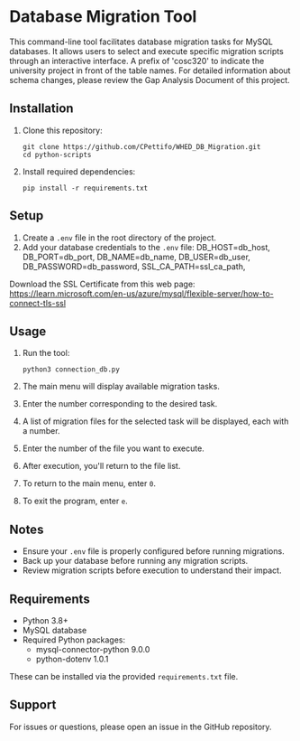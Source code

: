 # Database Migration Tool

This command-line tool facilitates database migration tasks for MySQL databases. It allows users to select and execute specific migration scripts through an interactive interface. A prefix of 'cosc320' to indicate the university project in front of the table names. For detailed information about schema changes, please review the Gap Analysis Document of this project.

## Installation

1. Clone this repository:

    ```
    git clone https://github.com/CPettifo/WHED_DB_Migration.git
    cd python-scripts
    ```

2. Install required dependencies:
    ```
    pip install -r requirements.txt
    ```

## Setup

1. Create a `.env` file in the root directory of the project.
2. Add your database credentials to the `.env` file:
   DB_HOST=db_host,
   DB_PORT=db_port,
   DB_NAME=db_name,
   DB_USER=db_user,
   DB_PASSWORD=db_password,
   SSL_CA_PATH=ssl_ca_path,

Download the SSL Certificate from this web page: https://learn.microsoft.com/en-us/azure/mysql/flexible-server/how-to-connect-tls-ssl

## Usage

1. Run the tool:

    ```
    python3 connection_db.py
    ```

2. The main menu will display available migration tasks.

3. Enter the number corresponding to the desired task.

4. A list of migration files for the selected task will be displayed, each with a number.

5. Enter the number of the file you want to execute.

6. After execution, you'll return to the file list.

7. To return to the main menu, enter `0`.

8. To exit the program, enter `e`.

## Notes

-   Ensure your `.env` file is properly configured before running migrations.
-   Back up your database before running any migration scripts.
-   Review migration scripts before execution to understand their impact.

## Requirements

-   Python 3.8+
-   MySQL database
-   Required Python packages:
    -   mysql-connector-python 9.0.0
    -   python-dotenv 1.0.1

These can be installed via the provided `requirements.txt` file.

## Support

For issues or questions, please open an issue in the GitHub repository.
